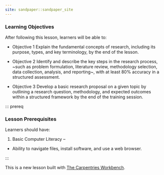 ```yaml
---
site: sandpaper::sandpaper_site
---
```


### Learning Objectives
After following this lesson, learners will be able to:
 
* Objective 1
Explain the fundamental concepts of research, including its purpose, types, and key terminology, by the end of the lesson.

* Objective 2
Identify and describe the key steps in the research process, ~such as problem formulation, literature review, methodology selection, data collection, analysis, and reporting~, with at least 80% accuracy in a structured assessment.

* Objective 3
Develop a basic research proposal on a given topic by outlining a research question, methodology, and expected outcomes within a structured framework by the end of the training session.


::: prereq 
### Lesson Prerequisites

Learners should have:

1. Basic Computer Literacy – 
- Ability to navigate files, install software, and use a web browser.

:::

This is a new lesson built with [The Carpentries Workbench][workbench]. 

[workbench]: https://carpentries.github.io/sandpaper-docs
